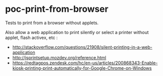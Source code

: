 poc-print-from-browser
===============================================

Tests to print from a browser without applets.

Also allow a web application to print silently or select a printer without applet, flash activex, etc :

* http://stackoverflow.com/questions/21908/silent-printing-in-a-web-application
* http://jsprintsetup.mozdev.org/reference.html
* https://redtagpos.zendesk.com/hc/en-us/articles/200868343-Enable-kiosk-printing-print-automatically-for-Google-Chrome-on-Windows
